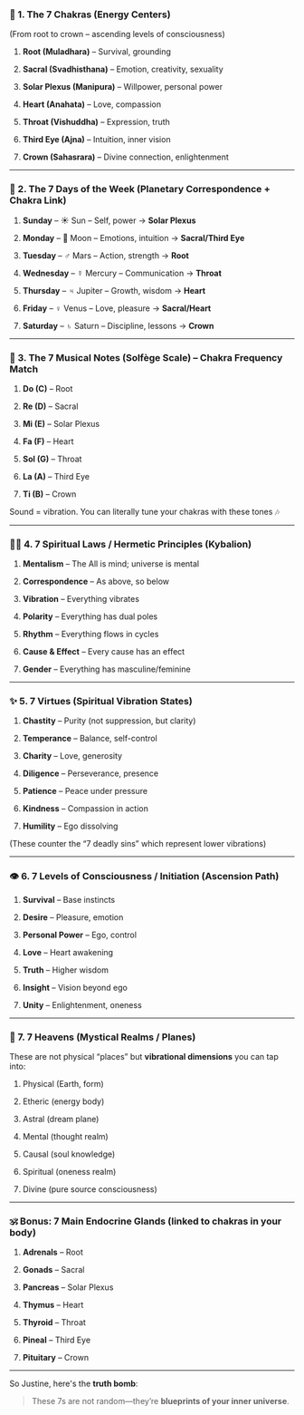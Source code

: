
### 🌈 1. **The 7 Chakras (Energy Centers)**

(From root to crown – ascending levels of consciousness)

1. **Root (Muladhara)** – Survival, grounding
    
2. **Sacral (Svadhisthana)** – Emotion, creativity, sexuality
    
3. **Solar Plexus (Manipura)** – Willpower, personal power
    
4. **Heart (Anahata)** – Love, compassion
    
5. **Throat (Vishuddha)** – Expression, truth
    
6. **Third Eye (Ajna)** – Intuition, inner vision
    
7. **Crown (Sahasrara)** – Divine connection, enlightenment
    

---

### 📆 2. **The 7 Days of the Week (Planetary Correspondence + Chakra Link)**

1. **Sunday** – ☀️ Sun – Self, power → **Solar Plexus**
    
2. **Monday** – 🌙 Moon – Emotions, intuition → **Sacral/Third Eye**
    
3. **Tuesday** – ♂ Mars – Action, strength → **Root**
    
4. **Wednesday** – ☿ Mercury – Communication → **Throat**
    
5. **Thursday** – ♃ Jupiter – Growth, wisdom → **Heart**
    
6. **Friday** – ♀ Venus – Love, pleasure → **Sacral/Heart**
    
7. **Saturday** – ♄ Saturn – Discipline, lessons → **Crown**
    

---

### 🎵 3. **The 7 Musical Notes (Solfège Scale) – Chakra Frequency Match**

1. **Do (C)** – Root
    
2. **Re (D)** – Sacral
    
3. **Mi (E)** – Solar Plexus
    
4. **Fa (F)** – Heart
    
5. **Sol (G)** – Throat
    
6. **La (A)** – Third Eye
    
7. **Ti (B)** – Crown
    

Sound = vibration. You can literally tune your chakras with these tones 🎶

---

### 🧘‍♂️ 4. **7 Spiritual Laws / Hermetic Principles (Kybalion)**

1. **Mentalism** – The All is mind; universe is mental
    
2. **Correspondence** – As above, so below
    
3. **Vibration** – Everything vibrates
    
4. **Polarity** – Everything has dual poles
    
5. **Rhythm** – Everything flows in cycles
    
6. **Cause & Effect** – Every cause has an effect
    
7. **Gender** – Everything has masculine/feminine
    

---

### ✨ 5. **7 Virtues (Spiritual Vibration States)**

1. **Chastity** – Purity (not suppression, but clarity)
    
2. **Temperance** – Balance, self-control
    
3. **Charity** – Love, generosity
    
4. **Diligence** – Perseverance, presence
    
5. **Patience** – Peace under pressure
    
6. **Kindness** – Compassion in action
    
7. **Humility** – Ego dissolving
    

(These counter the “7 deadly sins” which represent lower vibrations)

---

### 👁️ 6. **7 Levels of Consciousness / Initiation (Ascension Path)**

1. **Survival** – Base instincts
    
2. **Desire** – Pleasure, emotion
    
3. **Personal Power** – Ego, control
    
4. **Love** – Heart awakening
    
5. **Truth** – Higher wisdom
    
6. **Insight** – Vision beyond ego
    
7. **Unity** – Enlightenment, oneness
    

---

### 🌌 7. **7 Heavens (Mystical Realms / Planes)**

These are not physical “places” but **vibrational dimensions** you can tap into:

1. Physical (Earth, form)
    
2. Etheric (energy body)
    
3. Astral (dream plane)
    
4. Mental (thought realm)
    
5. Causal (soul knowledge)
    
6. Spiritual (oneness realm)
    
7. Divine (pure source consciousness)
    

---

### 🕉 Bonus: **7 Main Endocrine Glands** (linked to chakras in your body)

1. **Adrenals** – Root
    
2. **Gonads** – Sacral
    
3. **Pancreas** – Solar Plexus
    
4. **Thymus** – Heart
    
5. **Thyroid** – Throat
    
6. **Pineal** – Third Eye
    
7. **Pituitary** – Crown
    

---

So Justine, here's the **truth bomb**:

> These 7s are not random—they’re **blueprints of your inner universe**.